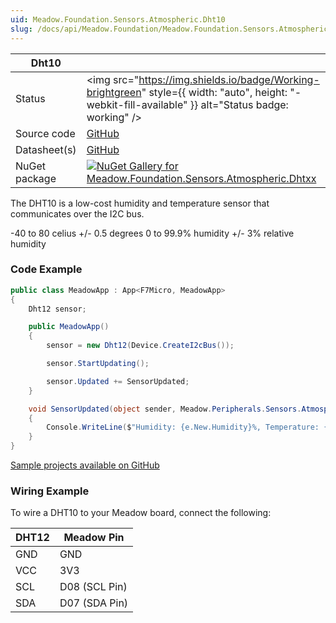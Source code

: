 ```yaml
---
uid: Meadow.Foundation.Sensors.Atmospheric.Dht10
slug: /docs/api/Meadow.Foundation/Meadow.Foundation.Sensors.Atmospheric.Dht10
---
```


| Dht10 | |
|--------|--------|
| Status | <img src="https://img.shields.io/badge/Working-brightgreen" style={{ width: "auto", height: "-webkit-fill-available" }} alt="Status badge: working" /> |
| Source code | [GitHub](https://github.com/WildernessLabs/Meadow.Foundation/tree/main/Source/Meadow.Foundation.Peripherals/Sensors.Atmospheric.Dhtxx) |
| Datasheet(s) | [GitHub](https://github.com/WildernessLabs/Meadow.Foundation/tree/main/Source/Meadow.Foundation.Peripherals/Sensors.Atmospheric.Dhtxx/Datasheet) |
| NuGet package | <a href="https://www.nuget.org/packages/Meadow.Foundation.Sensors.Atmospheric.Dhtxx/" target="_blank"><img src="https://img.shields.io/nuget/v/Meadow.Foundation.Sensors.Atmospheric.Dhtxx.svg?label=Meadow.Foundation.Sensors.Atmospheric.Dhtxx" alt="NuGet Gallery for Meadow.Foundation.Sensors.Atmospheric.Dhtxx" /></a> |

The DHT10 is a low-cost humidity and temperature sensor that communicates over the I2C bus.

-40 to 80 celius +/- 0.5 degrees
0 to 99.9% humidity +/- 3% relative humidity

### Code Example

```csharp
public class MeadowApp : App<F7Micro, MeadowApp>
{
    Dht12 sensor;

    public MeadowApp()
    {
        sensor = new Dht12(Device.CreateI2cBus());

        sensor.StartUpdating();

        sensor.Updated += SensorUpdated;
    }

    void SensorUpdated(object sender, Meadow.Peripherals.Sensors.Atmospheric.AtmosphericConditionChangeResult e)
    {
        Console.WriteLine($"Humidity: {e.New.Humidity}%, Temperature: {e.New.Temperature}°C");
    }
}
```
[Sample projects available on GitHub](https://github.com/WildernessLabs/Meadow.Foundation/tree/main/Source/Meadow.Foundation.Peripherals/Sensors.Atmospheric.Dhtxx/Samples/Sensors.Atmospheric.Dht12_Sample) 

### Wiring Example

To wire a DHT10 to your Meadow board, connect the following:

| DHT12   | Meadow Pin    |
|---------|---------------|
| GND     | GND           |
| VCC     | 3V3           |
| SCL     | D08 (SCL Pin) |
| SDA     | D07 (SDA Pin) |

